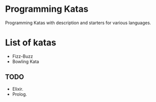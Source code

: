 # Programming Katas

Programming Katas with description and starters for various languages.

# List of katas

- Fizz-Buzz
- Bowling Kata

## TODO

- Elixir.
- Prolog.
